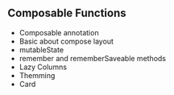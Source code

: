 Composable Functions
-
- Composable annotation
- Basic about compose layout
- mutableState
- remember and rememberSaveable methods
- Lazy Columns
- Themming
- Card
